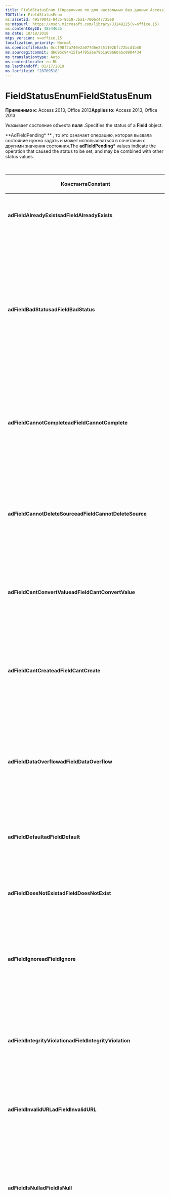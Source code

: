 ```yaml
---
title: FieldStatusEnum (Справочник по для настольных баз данных Access)
TOCTitle: FieldStatusEnum
ms:assetid: 49570042-8435-8618-3ba1-7006c47735e0
ms:mtpsurl: https://msdn.microsoft.com/library/JJ249225(v=office.15)
ms:contentKeyID: 48544635
ms.date: 10/18/2018
mtps_version: v=office.15
localization_priority: Normal
ms.openlocfilehash: 0ccf98f2a740e2a077d6e2451102bfc72bcd1b40
ms.sourcegitcommit: d6695c94415fa47952ee7961a69660abc0904434
ms.translationtype: Auto
ms.contentlocale: ru-RU
ms.lasthandoff: 01/17/2019
ms.locfileid: "28709518"
---
```

# <a name="fieldstatusenum"></a><span data-ttu-id="9e287-102">FieldStatusEnum</span><span class="sxs-lookup"><span data-stu-id="9e287-102">FieldStatusEnum</span></span>

<span data-ttu-id="9e287-103">**Применимо к**: Access 2013, Office 2013</span><span class="sxs-lookup"><span data-stu-id="9e287-103">**Applies to**: Access 2013, Office 2013</span></span>

<span data-ttu-id="9e287-104">Указывает состояние объекта **поля** .</span><span class="sxs-lookup"><span data-stu-id="9e287-104">Specifies the status of a **Field** object.</span></span>

<span data-ttu-id="9e287-105">\*\*AdFieldPending\* \*\* , то это означает операцию, которая вызвала состояние нужно задать и может использоваться в сочетании с другими значения состояния.</span><span class="sxs-lookup"><span data-stu-id="9e287-105">The **adFieldPending\*** values indicate the operation that caused the status to be set, and may be combined with other status values.</span></span>

<br/>

<table>
<colgroup>
<col style="width: 33%" />
<col style="width: 33%" />
<col style="width: 33%" />
</colgroup>
<thead>
<tr class="header">
<th><p><span data-ttu-id="9e287-106">Константа</span><span class="sxs-lookup"><span data-stu-id="9e287-106">Constant</span></span></p></th>
<th><p><span data-ttu-id="9e287-107">Значение</span><span class="sxs-lookup"><span data-stu-id="9e287-107">Value</span></span></p></th>
<th><p><span data-ttu-id="9e287-108">Описание</span><span class="sxs-lookup"><span data-stu-id="9e287-108">Description</span></span></p></th>
</tr>
</thead>
<tbody>
<tr class="odd">
<td><p><span data-ttu-id="9e287-109"><strong>adFieldAlreadyExists</strong></span><span class="sxs-lookup"><span data-stu-id="9e287-109"><strong>adFieldAlreadyExists</strong></span></span></p></td>
<td><p><span data-ttu-id="9e287-110">26</span><span class="sxs-lookup"><span data-stu-id="9e287-110">26</span></span></p></td>
<td><p><span data-ttu-id="9e287-111">Указывает, что указанного поля уже существует.</span><span class="sxs-lookup"><span data-stu-id="9e287-111">Indicates that the specified field already exists.</span></span></p></td>
</tr>
<tr class="even">
<td><p><span data-ttu-id="9e287-112"><strong>adFieldBadStatus</strong></span><span class="sxs-lookup"><span data-stu-id="9e287-112"><strong>adFieldBadStatus</strong></span></span></p></td>
<td><p><span data-ttu-id="9e287-113">12</span><span class="sxs-lookup"><span data-stu-id="9e287-113">12</span></span></p></td>
<td><p><span data-ttu-id="9e287-114">Указывает, что значение недопустимый статус был отправлен ADO для поставщика OLE DB.</span><span class="sxs-lookup"><span data-stu-id="9e287-114">Indicates that an invalid status value was sent from ADO to the OLE DB provider.</span></span> <span data-ttu-id="9e287-115">Возможные причины OLE DB 1.0 или 1.1 поставщика или неправильное сочетание <a href="value-property-ado.md">значения</a> и <a href="status-property-ado-field.md">состояние</a>.</span><span class="sxs-lookup"><span data-stu-id="9e287-115">Possible causes include an OLE DB 1.0 or 1.1 provider, or an improper combination of <a href="value-property-ado.md">Value</a> and <a href="status-property-ado-field.md">Status</a>.</span></span></p></td>
</tr>
<tr class="odd">
<td><p><span data-ttu-id="9e287-116"><strong>adFieldCannotComplete</strong></span><span class="sxs-lookup"><span data-stu-id="9e287-116"><strong>adFieldCannotComplete</strong></span></span></p></td>
<td><p><span data-ttu-id="9e287-117">20</span><span class="sxs-lookup"><span data-stu-id="9e287-117">20</span></span></p></td>
<td><p><span data-ttu-id="9e287-118">Указывает, что сервер URL-адрес, указанный с <a href="source-property-ado-record.md">источника</a> не удалось завершить операцию.</span><span class="sxs-lookup"><span data-stu-id="9e287-118">Indicates that the server of the URL specified by <a href="source-property-ado-record.md">Source</a> could not complete the operation.</span></span></p></td>
</tr>
<tr class="even">
<td><p><span data-ttu-id="9e287-119"><strong>adFieldCannotDeleteSource</strong></span><span class="sxs-lookup"><span data-stu-id="9e287-119"><strong>adFieldCannotDeleteSource</strong></span></span></p></td>
<td><p><span data-ttu-id="9e287-120">23</span><span class="sxs-lookup"><span data-stu-id="9e287-120">23</span></span></p></td>
<td><p><span data-ttu-id="9e287-121">Указывает, что во время операции перемещения дерево или поддерево был перемещен в новое место, но не удалось удалить источник.</span><span class="sxs-lookup"><span data-stu-id="9e287-121">Indicates that during a move operation, a tree or subtree was moved to a new location, but the source could not be deleted.</span></span></p></td>
</tr>
<tr class="odd">
<td><p><span data-ttu-id="9e287-122"><strong>adFieldCantConvertValue</strong></span><span class="sxs-lookup"><span data-stu-id="9e287-122"><strong>adFieldCantConvertValue</strong></span></span></p></td>
<td><p><span data-ttu-id="9e287-123">2</span><span class="sxs-lookup"><span data-stu-id="9e287-123">2</span></span></p></td>
<td><p><span data-ttu-id="9e287-124">Указывает поля извлекается или хранятся без потери данных.</span><span class="sxs-lookup"><span data-stu-id="9e287-124">Indicates that the field cannot be retrieved or stored without loss of data.</span></span></p></td>
</tr>
<tr class="even">
<td><p><span data-ttu-id="9e287-125"><strong>adFieldCantCreate</strong></span><span class="sxs-lookup"><span data-stu-id="9e287-125"><strong>adFieldCantCreate</strong></span></span></p></td>
<td><p><span data-ttu-id="9e287-126">7</span><span class="sxs-lookup"><span data-stu-id="9e287-126">7</span></span></p></td>
<td><p><span data-ttu-id="9e287-127">Указывает, что поле не удается добавить так как поставщик превысила ограничение (например, допустимое число полей).</span><span class="sxs-lookup"><span data-stu-id="9e287-127">Indicates that the field could not be added because the provider exceeded a limitation (such as the number of fields allowed).</span></span></p></td>
</tr>
<tr class="odd">
<td><p><span data-ttu-id="9e287-128"><strong>adFieldDataOverflow</strong></span><span class="sxs-lookup"><span data-stu-id="9e287-128"><strong>adFieldDataOverflow</strong></span></span></p></td>
<td><p><span data-ttu-id="9e287-129">6</span><span class="sxs-lookup"><span data-stu-id="9e287-129">6</span></span></p></td>
<td><p><span data-ttu-id="9e287-130">Указывает, что данные, возвращаемые от поставщика переполнена тип данных поля.</span><span class="sxs-lookup"><span data-stu-id="9e287-130">Indicates that the data returned from the provider overflowed the data type of the field.</span></span></p></td>
</tr>
<tr class="even">
<td><p><span data-ttu-id="9e287-131"><strong>adFieldDefault</strong></span><span class="sxs-lookup"><span data-stu-id="9e287-131"><strong>adFieldDefault</strong></span></span></p></td>
<td><p><span data-ttu-id="9e287-132">13</span><span class="sxs-lookup"><span data-stu-id="9e287-132">13</span></span></p></td>
<td><p><span data-ttu-id="9e287-133">Указывает, что значение по умолчанию для поля было использовано при задании данных.</span><span class="sxs-lookup"><span data-stu-id="9e287-133">Indicates that the default value for the field was used when setting data.</span></span></p></td>
</tr>
<tr class="odd">
<td><p><span data-ttu-id="9e287-134"><strong>adFieldDoesNotExist</strong></span><span class="sxs-lookup"><span data-stu-id="9e287-134"><strong>adFieldDoesNotExist</strong></span></span></p></td>
<td><p><span data-ttu-id="9e287-135">16</span><span class="sxs-lookup"><span data-stu-id="9e287-135">16</span></span></p></td>
<td><p><span data-ttu-id="9e287-136">Указывает, что поле не существует.</span><span class="sxs-lookup"><span data-stu-id="9e287-136">Indicates that the field specified does not exist.</span></span></p></td>
</tr>
<tr class="even">
<td><p><span data-ttu-id="9e287-137"><strong>adFieldIgnore</strong></span><span class="sxs-lookup"><span data-stu-id="9e287-137"><strong>adFieldIgnore</strong></span></span></p></td>
<td><p><span data-ttu-id="9e287-138">15</span><span class="sxs-lookup"><span data-stu-id="9e287-138">15</span></span></p></td>
<td><p><span data-ttu-id="9e287-139">Указывает, что это поле была пропущена при значения параметра данных в источнике.</span><span class="sxs-lookup"><span data-stu-id="9e287-139">Indicates that this field was skipped when setting data values in the source.</span></span> <span data-ttu-id="9e287-140">Поставщик значение Нет.</span><span class="sxs-lookup"><span data-stu-id="9e287-140">The provider set no value.</span></span></p></td>
</tr>
<tr class="odd">
<td><p><span data-ttu-id="9e287-141"><strong>adFieldIntegrityViolation</strong></span><span class="sxs-lookup"><span data-stu-id="9e287-141"><strong>adFieldIntegrityViolation</strong></span></span></p></td>
<td><p><span data-ttu-id="9e287-142">10</span><span class="sxs-lookup"><span data-stu-id="9e287-142">10</span></span></p></td>
<td><p><span data-ttu-id="9e287-143">Указывает, что поле нельзя изменить, так как они вычисляемые или производные сущности.</span><span class="sxs-lookup"><span data-stu-id="9e287-143">Indicates that the field cannot be modified because it is a calculated or derived entity.</span></span></p></td>
</tr>
<tr class="even">
<td><p><span data-ttu-id="9e287-144"><strong>adFieldInvalidURL</strong></span><span class="sxs-lookup"><span data-stu-id="9e287-144"><strong>adFieldInvalidURL</strong></span></span></p></td>
<td><p><span data-ttu-id="9e287-145">17</span><span class="sxs-lookup"><span data-stu-id="9e287-145">17</span></span></p></td>
<td><p><span data-ttu-id="9e287-146">Указывает, что URL-адрес источника данных содержит недопустимые символы.</span><span class="sxs-lookup"><span data-stu-id="9e287-146">Indicates that the data source URL contains invalid characters.</span></span></p></td>
</tr>
<tr class="odd">
<td><p><span data-ttu-id="9e287-147"><strong>adFieldIsNull</strong></span><span class="sxs-lookup"><span data-stu-id="9e287-147"><strong>adFieldIsNull</strong></span></span></p></td>
<td><p><span data-ttu-id="9e287-148">3</span><span class="sxs-lookup"><span data-stu-id="9e287-148">3</span></span></p></td>
<td><p><span data-ttu-id="9e287-149">Указывает, что поставщик возвращаемое значение типа VARIANT типа VT_NULL и поле не является пустым.</span><span class="sxs-lookup"><span data-stu-id="9e287-149">Indicates that the provider returned a VARIANT value of type VT_NULL and that the field is not empty.</span></span></p></td>
</tr>
<tr class="even">
<td><p><span data-ttu-id="9e287-150"><strong>adFieldOK</strong></span><span class="sxs-lookup"><span data-stu-id="9e287-150"><strong>adFieldOK</strong></span></span></p></td>
<td><p><span data-ttu-id="9e287-151">0</span><span class="sxs-lookup"><span data-stu-id="9e287-151">0</span></span></p></td>
<td><p><span data-ttu-id="9e287-152">Значение, используемое по умолчанию.</span><span class="sxs-lookup"><span data-stu-id="9e287-152">Default.</span></span> <span data-ttu-id="9e287-153">Указывает, что поле было успешно добавлено или удалено.</span><span class="sxs-lookup"><span data-stu-id="9e287-153">Indicates that the field was successfully added or deleted.</span></span></p></td>
</tr>
<tr class="odd">
<td><p><span data-ttu-id="9e287-154"><strong>adFieldOutOfSpace</strong></span><span class="sxs-lookup"><span data-stu-id="9e287-154"><strong>adFieldOutOfSpace</strong></span></span></p></td>
<td><p><span data-ttu-id="9e287-155">22</span><span class="sxs-lookup"><span data-stu-id="9e287-155">22</span></span></p></td>
<td><p><span data-ttu-id="9e287-156">Указывает, что поставщик не удается получить достаточно дискового пространства для выполнения перемещения или копирования операции.</span><span class="sxs-lookup"><span data-stu-id="9e287-156">Indicates that the provider is unable to obtain enough storage space to complete a move or copy operation.</span></span></p></td>
</tr>
<tr class="even">
<td><p><span data-ttu-id="9e287-157"><strong>adFieldPendingChange</strong></span><span class="sxs-lookup"><span data-stu-id="9e287-157"><strong>adFieldPendingChange</strong></span></span></p></td>
<td><p><span data-ttu-id="9e287-158">0x40000</span><span class="sxs-lookup"><span data-stu-id="9e287-158">0x40000</span></span></p></td>
<td><p><span data-ttu-id="9e287-159">Указывает, что поле удаленного и затем повторно добавлена, возможно, с другой тип данных, либо, что значение поля, который ранее нахождения в состоянии adFieldOK был изменен.</span><span class="sxs-lookup"><span data-stu-id="9e287-159">Indicates either that the field has been deleted and then re-added, perhaps with a different data type, or that the value of the field that previously had a status of adFieldOK has changed.</span></span> <span data-ttu-id="9e287-160">После вызова метода <a href="update-method-ado.md">Update</a> окончательной форме поле будет изменять коллекции <a href="fields-collection-ado.md">полей</a> .</span><span class="sxs-lookup"><span data-stu-id="9e287-160">The final form of the field will modify the <a href="fields-collection-ado.md">Fields</a> collection after the <a href="update-method-ado.md">Update</a> method is called.</span></span></p></td>
</tr>
<tr class="odd">
<td><p><span data-ttu-id="9e287-161"><strong>adFieldPendingDelete</strong></span><span class="sxs-lookup"><span data-stu-id="9e287-161"><strong>adFieldPendingDelete</strong></span></span></p></td>
<td><p><span data-ttu-id="9e287-162">0x20000</span><span class="sxs-lookup"><span data-stu-id="9e287-162">0x20000</span></span></p></td>
<td><p><span data-ttu-id="9e287-163">Указывает, что операция <strong>удаления</strong> привело состояние должно быть задано.</span><span class="sxs-lookup"><span data-stu-id="9e287-163">Indicates that the <strong>Delete</strong> operation caused the status to be set.</span></span> <span data-ttu-id="9e287-164">Поле был помечен для удаления из коллекции <strong>полей</strong> после вызова метода <strong>Update</strong> .</span><span class="sxs-lookup"><span data-stu-id="9e287-164">The field has been marked for deletion from the <strong>Fields</strong> collection after the <strong>Update</strong> method is called.</span></span></p></td>
</tr>
<tr class="even">
<td><p><span data-ttu-id="9e287-165"><strong>adFieldPendingInsert</strong></span><span class="sxs-lookup"><span data-stu-id="9e287-165"><strong>adFieldPendingInsert</strong></span></span></p></td>
<td><p><span data-ttu-id="9e287-166">0x10000</span><span class="sxs-lookup"><span data-stu-id="9e287-166">0x10000</span></span></p></td>
<td><p><span data-ttu-id="9e287-167">Указывает, что операции <strong>добавления</strong> привело состояние должно быть задано.</span><span class="sxs-lookup"><span data-stu-id="9e287-167">Indicates that the <strong>Append</strong> operation caused the status to be set.</span></span> <span data-ttu-id="9e287-168">В <strong>поле</strong> был помечен для добавления в коллекцию <strong>полей</strong> после вызова метода <strong>Update</strong> .</span><span class="sxs-lookup"><span data-stu-id="9e287-168">The <strong>Field</strong> has been marked to be added to the <strong>Fields</strong> collection after the <strong>Update</strong> method is called.</span></span></p></td>
</tr>
<tr class="odd">
<td><p><span data-ttu-id="9e287-169"><strong>adFieldPendingUnknown</strong></span><span class="sxs-lookup"><span data-stu-id="9e287-169"><strong>adFieldPendingUnknown</strong></span></span></p></td>
<td><p><span data-ttu-id="9e287-170">0x80000</span><span class="sxs-lookup"><span data-stu-id="9e287-170">0x80000</span></span></p></td>
<td><p><span data-ttu-id="9e287-171">Указывает, что поставщик может определить, какие вызвало поле Состояние операции должно быть задано.</span><span class="sxs-lookup"><span data-stu-id="9e287-171">Indicates that the provider cannot determine what operation caused field status to be set.</span></span></p></td>
</tr>
<tr class="even">
<td><p><span data-ttu-id="9e287-172"><strong>adFieldPendingUnknownDelete</strong></span><span class="sxs-lookup"><span data-stu-id="9e287-172"><strong>adFieldPendingUnknownDelete</strong></span></span></p></td>
<td><p><span data-ttu-id="9e287-173">0x100000</span><span class="sxs-lookup"><span data-stu-id="9e287-173">0x100000</span></span></p></td>
<td><p><span data-ttu-id="9e287-174">Указывает, что поставщик не может определить, какие операции, возникающие состояние поля должно быть задано и что поля будут удалены из коллекции <strong>полей</strong> , после вызова метода <strong>Update</strong> .</span><span class="sxs-lookup"><span data-stu-id="9e287-174">Indicates that the provider cannot determine what operation caused field status to be set, and that the field will be deleted from the <strong>Fields</strong> collection after the <strong>Update</strong> method is called.</span></span></p></td>
</tr>
<tr class="odd">
<td><p><span data-ttu-id="9e287-175"><strong>adFieldPermissionDenied</strong></span><span class="sxs-lookup"><span data-stu-id="9e287-175"><strong>adFieldPermissionDenied</strong></span></span></p></td>
<td><p><span data-ttu-id="9e287-176">9</span><span class="sxs-lookup"><span data-stu-id="9e287-176">9</span></span></p></td>
<td><p><span data-ttu-id="9e287-177">Указывает, что поле нельзя изменить, так как оно определяется только для чтения.</span><span class="sxs-lookup"><span data-stu-id="9e287-177">Indicates that the field cannot be modified because it is defined as read-only.</span></span></p></td>
</tr>
<tr class="even">
<td><p><span data-ttu-id="9e287-178"><strong>adFieldReadOnly</strong></span><span class="sxs-lookup"><span data-stu-id="9e287-178"><strong>adFieldReadOnly</strong></span></span></p></td>
<td><p><span data-ttu-id="9e287-179">24</span><span class="sxs-lookup"><span data-stu-id="9e287-179">24</span></span></p></td>
<td><p><span data-ttu-id="9e287-180">Указывает, что поля в источнике данных только для чтения.</span><span class="sxs-lookup"><span data-stu-id="9e287-180">Indicates that the field in the data source is defined as read-only.</span></span></p></td>
</tr>
<tr class="odd">
<td><p><span data-ttu-id="9e287-181"><strong>adFieldResourceExists</strong></span><span class="sxs-lookup"><span data-stu-id="9e287-181"><strong>adFieldResourceExists</strong></span></span></p></td>
<td><p><span data-ttu-id="9e287-182">19</span><span class="sxs-lookup"><span data-stu-id="9e287-182">19</span></span></p></td>
<td><p><span data-ttu-id="9e287-183">Указывает, что поставщик не удалось выполнить операцию, поскольку объект уже существует в URL-адрес конечного и не удается перезаписать объекта.</span><span class="sxs-lookup"><span data-stu-id="9e287-183">Indicates that the provider was unable to perform the operation because an object already exists at the destination URL and it is not able to overwrite the object.</span></span></p></td>
</tr>
<tr class="even">
<td><p><span data-ttu-id="9e287-184"><strong>adFieldResourceLocked</strong></span><span class="sxs-lookup"><span data-stu-id="9e287-184"><strong>adFieldResourceLocked</strong></span></span></p></td>
<td><p><span data-ttu-id="9e287-185">18</span><span class="sxs-lookup"><span data-stu-id="9e287-185">18</span></span></p></td>
<td><p><span data-ttu-id="9e287-186">Указывает, что поставщик не удалось выполнить операцию, так как источник данных заблокирован один или несколько других приложений или процессом.</span><span class="sxs-lookup"><span data-stu-id="9e287-186">Indicates that the provider was unable to perform the operation because the data source is locked by one or more other application or process.</span></span></p></td>
</tr>
<tr class="odd">
<td><p><span data-ttu-id="9e287-187"><strong>adFieldResourceOutOfScope</strong></span><span class="sxs-lookup"><span data-stu-id="9e287-187"><strong>adFieldResourceOutOfScope</strong></span></span></p></td>
<td><p><span data-ttu-id="9e287-188">25</span><span class="sxs-lookup"><span data-stu-id="9e287-188">25</span></span></p></td>
<td><p><span data-ttu-id="9e287-189">Указывает, что URL-адрес источника и назначения выходят за рамки текущей записи.</span><span class="sxs-lookup"><span data-stu-id="9e287-189">Indicates that a source or destination URL is outside the scope of the current record.</span></span></p></td>
</tr>
<tr class="even">
<td><p><span data-ttu-id="9e287-190"><strong>adFieldSchemaViolation</strong></span><span class="sxs-lookup"><span data-stu-id="9e287-190"><strong>adFieldSchemaViolation</strong></span></span></p></td>
<td><p><span data-ttu-id="9e287-191">11</span><span class="sxs-lookup"><span data-stu-id="9e287-191">11</span></span></p></td>
<td><p><span data-ttu-id="9e287-192">Указывает, что значение нарушает ограничения схемы источника данных для поля.</span><span class="sxs-lookup"><span data-stu-id="9e287-192">Indicates that the value violated the data source schema constraint for the field.</span></span></p></td>
</tr>
<tr class="odd">
<td><p><span data-ttu-id="9e287-193"><strong>adFieldSignMismatch</strong></span><span class="sxs-lookup"><span data-stu-id="9e287-193"><strong>adFieldSignMismatch</strong></span></span></p></td>
<td><p><span data-ttu-id="9e287-194">5</span><span class="sxs-lookup"><span data-stu-id="9e287-194">5</span></span></p></td>
<td><p><span data-ttu-id="9e287-195">Указывает, что подписанных данных значение, возвращаемое поставщиком, но тип данных значения поля ADO не был подписан.</span><span class="sxs-lookup"><span data-stu-id="9e287-195">Indicates that data value returned by the provider was signed but the data type of the ADO field value was unsigned.</span></span></p></td>
</tr>
<tr class="even">
<td><p><span data-ttu-id="9e287-196"><strong>adFieldTruncated</strong></span><span class="sxs-lookup"><span data-stu-id="9e287-196"><strong>adFieldTruncated</strong></span></span></p></td>
<td><p><span data-ttu-id="9e287-197">4</span><span class="sxs-lookup"><span data-stu-id="9e287-197">4</span></span></p></td>
<td><p><span data-ttu-id="9e287-198">Указывает, что данные переменной длины усечено при чтении из источника данных.</span><span class="sxs-lookup"><span data-stu-id="9e287-198">Indicates that variable-length data was truncated when reading from the data source.</span></span></p></td>
</tr>
<tr class="odd">
<td><p><span data-ttu-id="9e287-199"><strong>adFieldUnavailable</strong></span><span class="sxs-lookup"><span data-stu-id="9e287-199"><strong>adFieldUnavailable</strong></span></span></p></td>
<td><p><span data-ttu-id="9e287-200">8</span><span class="sxs-lookup"><span data-stu-id="9e287-200">8</span></span></p></td>
<td><p><span data-ttu-id="9e287-201">Указывает, что поставщик не удается определить значение при чтении из источника данных.</span><span class="sxs-lookup"><span data-stu-id="9e287-201">Indicates that the provider could not determine the value when reading from the data source.</span></span> <span data-ttu-id="9e287-202">Например строку только что был создан, значение по умолчанию для столбца были недоступны и новое значение было еще не был указан.</span><span class="sxs-lookup"><span data-stu-id="9e287-202">For example, the row was just created, the default value for the column was not available, and a new value had not yet been specified.</span></span></p></td>
</tr>
<tr class="even">
<td><p><span data-ttu-id="9e287-203"><strong>adFieldVolumeNotFound</strong></span><span class="sxs-lookup"><span data-stu-id="9e287-203"><strong>adFieldVolumeNotFound</strong></span></span></p></td>
<td><p><span data-ttu-id="9e287-204">21</span><span class="sxs-lookup"><span data-stu-id="9e287-204">21</span></span></p></td>
<td><p><span data-ttu-id="9e287-205">Указывает, что поставщик не удается найти тома хранилища, указанный в параметре URL-адрес.</span><span class="sxs-lookup"><span data-stu-id="9e287-205">Indicates that the provider is unable to locate the storage volume indicated by the URL.</span></span></p></td>
</tr>
</tbody>
</table>


### <a name="adowfc-equivalent"></a><span data-ttu-id="9e287-206">Эквивалент ADO/WFC</span><span class="sxs-lookup"><span data-stu-id="9e287-206">ADO/WFC equivalent</span></span>

<span data-ttu-id="9e287-207">Эти константы нет ADO/WFC эквивалентами.</span><span class="sxs-lookup"><span data-stu-id="9e287-207">These constants do not have ADO/WFC equivalents.</span></span>


